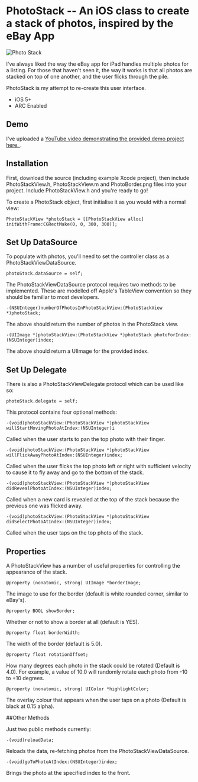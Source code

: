 # PhotoStack -- An iOS class to create a stack of photos, inspired by the eBay App

![Photo Stack](http://clickflickboom.com/wp-content/uploads/2012/08/screenshot.jpg)

I've always liked the way the eBay app for iPad handles multiple photos for a listing. For those that haven't seen it, the way it works is that all photos are stacked on top of one another, and the user flicks through the pile.

PhotoStack is my attempt to re-create this user interface. 

* iOS 5+
* ARC Enabled

## Demo

I've uploaded a [YouTube video demonstrating the provided demo project here. ](http://www.youtube.com/watch?v=wmpg6nIV3ns).

## Installation

First, download the source (including example Xcode project), then include PhotoStackView.h, PhotoStackView.m and PhotoBorder.png files into your project. Include PhotoStackView.h and you're ready to go!

To create a PhotoStack object, first initialise it as you would with a normal view:

``` 
PhotoStackView *photoStack = [[PhotoStackView alloc] initWithFrame:CGRectMake(0, 0, 300, 300)];
```


## Set Up DataSource

To populate with photos, you'll need to set the controller class as a PhotoStackViewDataSource.

``` 
photoStack.dataSource = self;
```

The PhotoStackViewDataSource protocol requires two methods to be implemented. These are modelled off Apple's TableView convention so they should be familiar to most developers.

``` 
-(NSUInteger)numberOfPhotosInPhotoStackView:(PhotoStackView *)photoStack;
```

The above should return the number of photos in the PhotoStack view.

``` 
-(UIImage *)photoStackView:(PhotoStackView *)photoStack photoForIndex:(NSUInteger)index;
```

The above should return a UIImage for the provided index.

## Set Up Delegate

There is also a PhotoStackViewDelegate protocol which can be used like so:

``` 
photoStack.delegate = self;
```

This protocol contains four optional methods:

``` 
-(void)photoStackView:(PhotoStackView *)photoStackView willStartMovingPhotoAtIndex:(NSUInteger)i
```

Called when the user starts to pan the top photo with their finger.

``` 
-(void)photoStackView:(PhotoStackView *)photoStackView willFlickAwayPhotoAtIndex:(NSUInteger)index;
```

Called when the user flicks the top photo left or right with sufficient velocity to cause it to fly away and go to the bottom of the stack.

``` 
-(void)photoStackView:(PhotoStackView *)photoStackView didRevealPhotoAtIndex:(NSUInteger)index;
```

Called when a new card is revealed at the top of the stack because the previous one was flicked away.

``` 
-(void)photoStackView:(PhotoStackView *)photoStackView didSelectPhotoAtIndex:(NSUInteger)index;
```

Called when the user taps on the top photo of the stack.


## Properties

A PhotoStackView has a number of useful properties for controlling the appearance of the stack.

``` 
@property (nonatomic, strong) UIImage *borderImage;
```

The image to use for the border (default is white rounded corner, similar to eBay's).

``` 
@property BOOL showBorder;
```

Whether or not to show a border at all (default is YES).

``` 
@property float borderWidth;
```

The width of the border (default is 5.0).

``` 
@property float rotationOffset;
```

How many degrees each photo in the stack could be rotated (Default is 4.0). For example, a value of 10.0 will randomly rotate each photo from -10 to +10 degrees.

``` 
@property (nonatomic, strong) UIColor *highlightColor;
```

The overlay colour that appears when the user taps on a photo (Default is black at 0.15 alpha).


##Other Methods

Just two public methods currently: 

``` 
-(void)reloadData;
```

Reloads the data, re-fetching photos from the PhotoStackViewDataSource.

``` 
-(void)goToPhotoAtIndex:(NSUInteger)index;
```

Brings the photo at the specified index to the front.
